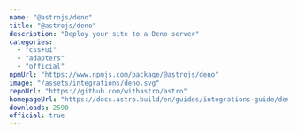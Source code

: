 ```yaml
---
name: "@astrojs/deno"
title: "@astrojs/deno"
description: "Deploy your site to a Deno server"
categories:
  - "css+ui"
  - "adapters"
  - "official"
npmUrl: "https://www.npmjs.com/package/@astrojs/deno"
image: "/assets/integrations/deno.svg"
repoUrl: "https://github.com/withastro/astro"
homepageUrl: "https://docs.astro.build/en/guides/integrations-guide/deno/"
downloads: 2590
official: true
---
```

